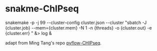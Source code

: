# snakme-ChIPseq 


snakemake -p -j 99 --cluster-config cluster.json --cluster "sbatch -J {cluster.job} --mem={cluster.mem} -N 1 -n {threads} -o {cluster.out} -e {cluster.err} " &> log &


adapt from Ming Tang's repo [pyflow-CHIPseq](https://github.com/crazyhottommy/pyflow-ChIPseq).


